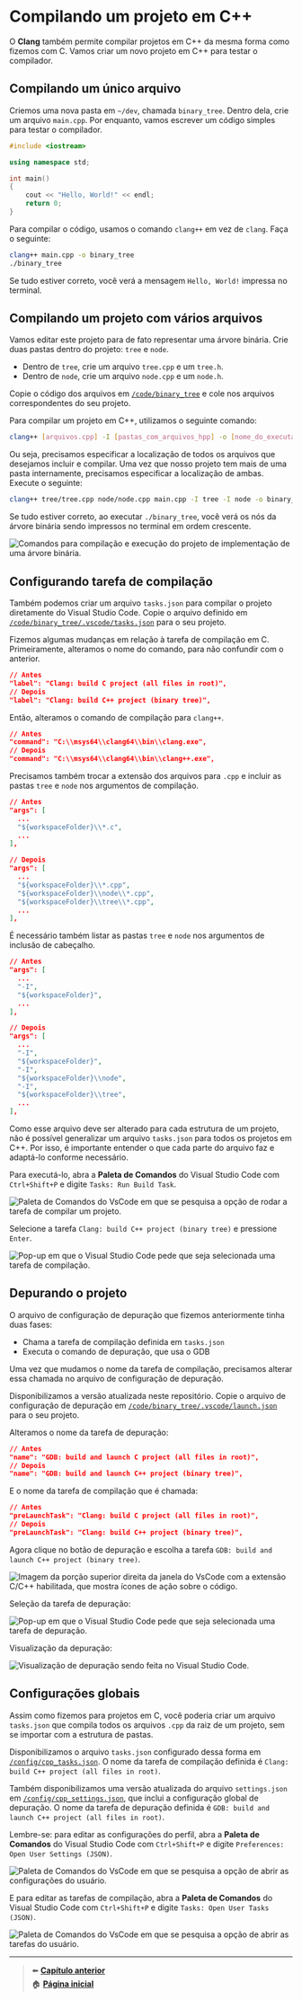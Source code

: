 # Compilando um projeto em C++

O **Clang** também permite compilar projetos em C++ da mesma forma como fizemos com C.
Vamos criar um novo projeto em C++ para testar o compilador.

## Compilando um único arquivo

Criemos uma nova pasta em `~/dev`, chamada `binary_tree`.
Dentro dela, crie um arquivo `main.cpp`.
Por enquanto, vamos escrever um código simples para testar o compilador.

```cpp
#include <iostream>

using namespace std;

int main()
{
    cout << "Hello, World!" << endl;
    return 0;
}
```

Para compilar o código, usamos o comando `clang++` em vez de `clang`.
Faça o seguinte:

```bash
clang++ main.cpp -o binary_tree
./binary_tree
```

Se tudo estiver correto, você verá a mensagem `Hello, World!` impressa no terminal.

## Compilando um projeto com vários arquivos

Vamos editar este projeto para de fato representar uma árvore binária.
Crie duas pastas dentro do projeto: `tree` e `node`.

- Dentro de `tree`, crie um arquivo `tree.cpp` e um `tree.h`.
- Dentro de `node`, crie um arquivo `node.cpp` e um `node.h`.

Copie o código dos arquivos em [`/code/binary_tree`](/code/binary_tree/) e cole nos arquivos correspondentes do seu projeto.

Para compilar um projeto em C++, utilizamos o seguinte comando:

```bash
clang++ [arquivos.cpp] -I [pastas_com_arquivos_hpp] -o [nome_do_executável]
```

Ou seja, precisamos especificar a localização de todos os arquivos que desejamos incluir e compilar.
Uma vez que nosso projeto tem mais de uma pasta internamente, precisamos especificar a localização de ambas.
Execute o seguinte:

```bash
clang++ tree/tree.cpp node/node.cpp main.cpp -I tree -I node -o binary_tree
```

Se tudo estiver correto, ao executar `./binary_tree`, você verá os nós da árvore binária sendo impressos no terminal em ordem crescente.

![Comandos para compilação e execução do projeto de implementação de uma árvore binária.](compiling_and_running_binary_tree_project.png)

## Configurando tarefa de compilação

Também podemos criar um arquivo `tasks.json` para compilar o projeto diretamente do Visual Studio Code.
Copie o arquivo definido em [`/code/binary_tree/.vscode/tasks.json`](/code/binary_tree/.vscode/tasks.json) para o seu projeto.

Fizemos algumas mudanças em relação à tarefa de compilação em C.
Primeiramente, alteramos o nome do comando, para não confundir com o anterior.

```json
// Antes
"label": "Clang: build C project (all files in root)",
// Depois
"label": "Clang: build C++ project (binary tree)",
```

Então, alteramos o comando de compilação para `clang++`.

```json
// Antes
"command": "C:\\msys64\\clang64\\bin\\clang.exe",
// Depois
"command": "C:\\msys64\\clang64\\bin\\clang++.exe",
```

Precisamos também trocar a extensão dos arquivos para `.cpp` e incluir as pastas `tree` e `node` nos argumentos de compilação.

```json
// Antes
"args": [
  ...
  "${workspaceFolder}\\*.c",
  ...
],

// Depois
"args": [
  ...
  "${workspaceFolder}\\*.cpp",
  "${workspaceFolder}\\node\\*.cpp",
  "${workspaceFolder}\\tree\\*.cpp",
  ...
],
```

É necessário também listar as pastas `tree` e `node` nos argumentos de inclusão de cabeçalho.

```json
// Antes
"args": [
  ...
  "-I",
  "${workspaceFolder}",
  ...
],

// Depois
"args": [
  ...
  "-I",
  "${workspaceFolder}",
  "-I",
  "${workspaceFolder}\\node",
  "-I",
  "${workspaceFolder}\\tree",
  ...
],
```

Como esse arquivo deve ser alterado para cada estrutura de um projeto, não é possível generalizar um arquivo `tasks.json` para todos os projetos em C++.
Por isso, é importante entender o que cada parte do arquivo faz e adaptá-lo conforme necessário.

Para executá-lo, abra a **Paleta de Comandos** do Visual Studio Code com `Ctrl+Shift+P` e digite `Tasks: Run Build Task`.

![Paleta de Comandos do VsCode em que se pesquisa a opção de rodar a tarefa de compilar um projeto.](running_build_task_in_vscode.png)

Selecione a tarefa `Clang: build C++ project (binary tree)` e pressione `Enter`.

![Pop-up em que o Visual Studio Code pede que seja selecionada uma tarefa de compilação.](selecting_compile_task_in_vscode.png)

## Depurando o projeto

O arquivo de configuração de depuração que fizemos anteriormente tinha duas fases:

- Chama a tarefa de compilação definida em `tasks.json`
- Executa o comando de depuração, que usa o GDB

Uma vez que mudamos o nome da tarefa de compilação, precisamos alterar essa chamada no arquivo de configuração de depuração.

Disponibilizamos a versão atualizada neste repositório.
Copie o arquivo de configuração de depuração em [`/code/binary_tree/.vscode/launch.json`](/code/binary_tree/.vscode/launch.json) para o seu projeto.

Alteramos o nome da tarefa de depuração:

```json
// Antes
"name": "GDB: build and launch C project (all files in root)",
// Depois
"name": "GDB: build and launch C++ project (binary tree)",
```

E o nome da tarefa de compilação que é chamada:

```json
// Antes
"preLaunchTask": "Clang: build C project (all files in root)",
// Depois
"preLaunchTask": "Clang: build C++ project (binary tree)",
```

Agora clique no botão de depuração e escolha a tarefa `GDB: build and launch C++ project (binary tree)`.

![Imagem da porção superior direita da janela do VsCode com a extensão C/C++ habilitada, que mostra ícones de ação sobre o código.](/img/start_debugging_in_vscode.png)

Seleção da tarefa de depuração:

![Pop-up em que o Visual Studio Code pede que seja selecionada uma tarefa de depuração.](selecting_debug_task_in_vscode.png)

Visualização da depuração:

![Visualização de depuração sendo feita no Visual Studio Code.](debugging_cpp_in_vscode.png)

## Configurações globais

Assim como fizemos para projetos em C, você poderia criar um arquivo `tasks.json` que compila todos os arquivos `.cpp` da raiz de um projeto, sem se importar com a estrutura de pastas.

Disponibilizamos o arquivo `tasks.json` configurado dessa forma em [`/config/cpp_tasks.json`](/config/cpp_tasks.json).
O nome da tarefa de compilação definida é `Clang: build C++ project (all files in root)`.

Também disponibilizamos uma versão atualizada do arquivo `settings.json` em [`/config/cpp_settings.json`](/config/cpp_settings.json), que inclui a configuração global de depuração.
O nome da tarefa de depuração definida é `GDB: build and launch C++ project (all files in root)`.

Lembre-se: para editar as configurações do perfil, abra a **Paleta de Comandos** do Visual Studio Code com `Ctrl+Shift+P` e digite `Preferences: Open User Settings (JSON)`.

![Paleta de Comandos do VsCode em que se pesquisa a opção de abrir as configurações do usuário.](/img/opening_user_settings_in_vscode.png)

E para editar as tarefas de compilação, abra a **Paleta de Comandos** do Visual Studio Code com `Ctrl+Shift+P` e digite `Tasks: Open User Tasks (JSON)`.

![Paleta de Comandos do VsCode em que se pesquisa a opção de abrir as tarefas do usuário.](/img/opening_user_tasks_in_vscode.png)

---

> ⬅️ [**Capítulo anterior**](/chapters/c_project_vscode/text.md)\
> 🏠 [**Página inicial**](/README.md)

